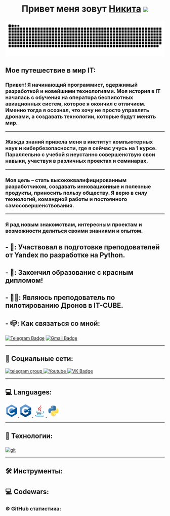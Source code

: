 <h1 align="center">Привет меня зовут <a href="https://daniilshat.ru/" target="_blank">Никита</a> 
<img src="https://github.com/blackcater/blackcater/raw/main/images/Hi.gif" height="32"/></h1>
<h3 align="center"></h3>

<picture>
  <source
    media="(prefers-color-scheme: dark)"
    srcset="https://raw.githubusercontent.com/platane/snk/output/github-contribution-grid-snake-dark.svg"
  />
  <img
    alt="github contribution grid snake animation"
    src="https://raw.githubusercontent.com/platane/snk/output/github-contribution-grid-snake.svg"
  />
</picture>

## Мое путешествие в мир IT:


### Привет! Я начинающий программист, одержимый разработкой и новейшими      технологиями. Моя история в IT началась с обучения на оператора беспилотных авиационных систем, которое я окончил с отличием. Именно тогда я осознал, что хочу не просто управлять дронами, а создавать технологии, которые будут менять мир.
---
### Жажда знаний привела меня в институт компьютерных наук и кибербезопасности, где я сейчас учусь на 1 курсе. Параллельно с учебой я неустанно совершенствую свои навыки, участвуя в различных проектах и семинарах.
---
### Моя цель – стать высококвалифицированным разработчиком, создавать инновационные и полезные продукты, приносить пользу обществу. Я верю в силу технологий, командной работы и постоянного самосовершенствования.
---
### Я рад новым знакомствам, интересным проектам и возможности делиться своими знаниями и опытом.

## - 🥇: Участвовал в подготовке преподователей от Yandex по разработке на Python.

## - 📕: Закончил образование с красным дипломом!

## - 👨‍🏫: Являюсь преподователь по пилотированию Дронов в IT-CUBE.

## - 📪: Как связаться со мной: 
[![Telegram Badge](https://img.shields.io/badge/-Kulikov-blue?style=flat&logo=Telegram&logoColor=white)](https://jedi_Anakin) [![Gmail Badge](https://img.shields.io/badge/-Gmail-orange?style=flat&logo=Gmail&logoColor=white)](mailto:elspiderman2307@gmail.com)

---

## 🤝 Социальные сети:
  <div id="badges">
    </a>
    <a href="https://t.me/jedi_Anakin" target="_blank">
      <img src="https://cdn-icons-png.flaticon.com/512/2111/2111646.png" width="40" height="40" alt="telegram group" />
    </a>
    <a href="https://www.youtube.com/channel/UCgzEV5bmio3vDqzYf0mN0UQ" target="_blank">
      <img src="https://cdn-icons-png.flaticon.com/512/3670/3670147.png" width="40" height="40" alt="Youtube"/>
    </a>
    <a href="https://vk.com/jedianakin" target="_blank">
      <img src="https://cdn-icons-png.flaticon.com/512/145/145813.png" width="40" height="40" alt="VK Badge"/>
    </a>
  </div> 
  

---

## 💻 Languages:

<p align="left"> <a href="https://www.cprogramming.com/" target="_blank" rel="noreferrer"> <img src="https://raw.githubusercontent.com/devicons/devicon/master/icons/c/c-original.svg" alt="c" width="40" height="40"/> 
</a> <a href="https://www.w3schools.com/cpp/" target="_blank" rel="noreferrer"> <img src="https://raw.githubusercontent.com/devicons/devicon/master/icons/cplusplus/cplusplus-original.svg" alt="cplusplus" width="40" height="40"/> </a> <a href="https://www.java.com" target="_blank" rel="noreferrer"> <img src="https://raw.githubusercontent.com/devicons/devicon/master/icons/java/java-original.svg" alt="java" width="40" height="40"/> 
</a> <a href="https://www.python.org" target="_blank" rel="noreferrer"> <img src="https://raw.githubusercontent.com/devicons/devicon/master/icons/python/python-original.svg" alt="python" width="40" height="40"/> </a> </p>

---
## 💎 Технологии:
<h3 align="left"></h3>
</a> <a href="https://git-scm.com/" target="_blank" rel="noreferrer"> <img src="https://www.vectorlogo.zone/logos/git-scm/git-scm-icon.svg" alt="git" width="40" height="40"/></a>

---
## 🛠 Инструменты:


## 💻 Codewars:



### ⚙️ GitHub статистика:

 
